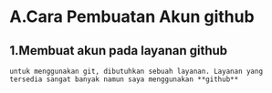 # A.Cara Pembuatan Akun github 

## 1.Membuat akun pada layanan github
    untuk menggunakan git, dibutuhkan sebuah layanan. Layanan yang tersedia sangat banyak namun saya menggunakan **github**
